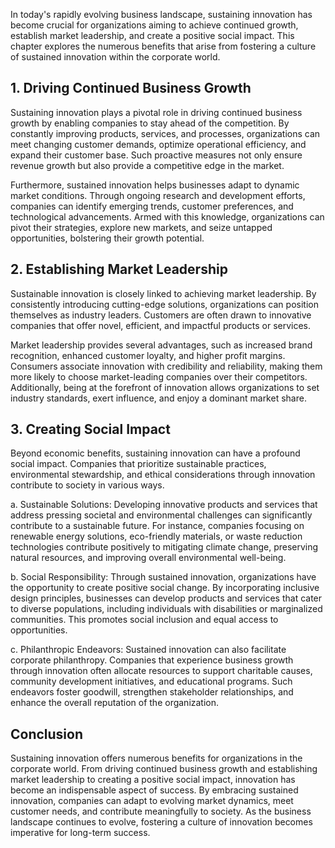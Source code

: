 
In today's rapidly evolving business landscape, sustaining innovation has become crucial for organizations aiming to achieve continued growth, establish market leadership, and create a positive social impact. This chapter explores the numerous benefits that arise from fostering a culture of sustained innovation within the corporate world.

## 1\. Driving Continued Business Growth

Sustaining innovation plays a pivotal role in driving continued business growth by enabling companies to stay ahead of the competition. By constantly improving products, services, and processes, organizations can meet changing customer demands, optimize operational efficiency, and expand their customer base. Such proactive measures not only ensure revenue growth but also provide a competitive edge in the market.

Furthermore, sustained innovation helps businesses adapt to dynamic market conditions. Through ongoing research and development efforts, companies can identify emerging trends, customer preferences, and technological advancements. Armed with this knowledge, organizations can pivot their strategies, explore new markets, and seize untapped opportunities, bolstering their growth potential.

## 2\. Establishing Market Leadership

Sustainable innovation is closely linked to achieving market leadership. By consistently introducing cutting-edge solutions, organizations can position themselves as industry leaders. Customers are often drawn to innovative companies that offer novel, efficient, and impactful products or services.

Market leadership provides several advantages, such as increased brand recognition, enhanced customer loyalty, and higher profit margins. Consumers associate innovation with credibility and reliability, making them more likely to choose market-leading companies over their competitors. Additionally, being at the forefront of innovation allows organizations to set industry standards, exert influence, and enjoy a dominant market share.

## 3\. Creating Social Impact

Beyond economic benefits, sustaining innovation can have a profound social impact. Companies that prioritize sustainable practices, environmental stewardship, and ethical considerations through innovation contribute to society in various ways.

a. Sustainable Solutions: Developing innovative products and services that address pressing societal and environmental challenges can significantly contribute to a sustainable future. For instance, companies focusing on renewable energy solutions, eco-friendly materials, or waste reduction technologies contribute positively to mitigating climate change, preserving natural resources, and improving overall environmental well-being.

b. Social Responsibility: Through sustained innovation, organizations have the opportunity to create positive social change. By incorporating inclusive design principles, businesses can develop products and services that cater to diverse populations, including individuals with disabilities or marginalized communities. This promotes social inclusion and equal access to opportunities.

c. Philanthropic Endeavors: Sustained innovation can also facilitate corporate philanthropy. Companies that experience business growth through innovation often allocate resources to support charitable causes, community development initiatives, and educational programs. Such endeavors foster goodwill, strengthen stakeholder relationships, and enhance the overall reputation of the organization.

## Conclusion

Sustaining innovation offers numerous benefits for organizations in the corporate world. From driving continued business growth and establishing market leadership to creating a positive social impact, innovation has become an indispensable aspect of success. By embracing sustained innovation, companies can adapt to evolving market dynamics, meet customer needs, and contribute meaningfully to society. As the business landscape continues to evolve, fostering a culture of innovation becomes imperative for long-term success.
